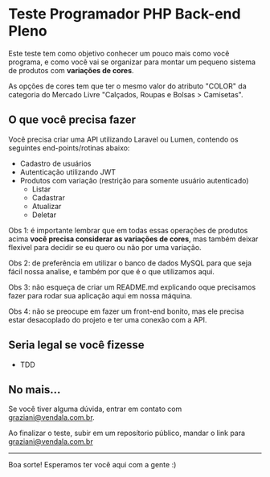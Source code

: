 # Teste Programador PHP Back-end Pleno

Este teste tem como objetivo conhecer um pouco mais como você programa, e como você vai se organizar para montar um pequeno sistema de produtos com **variações de cores**.

As opções de cores tem que ter o mesmo valor do atributo "COLOR" da categoria do Mercado Livre "Calçados, Roupas e Bolsas > Camisetas".

## O que você precisa fazer

Você precisa criar uma API utilizando Laravel ou Lumen, contendo os seguintes end-points/rotinas abaixo:

- Cadastro de usuários
- Autenticação utilizando JWT
- Produtos com variação (restrição para somente usuário autenticado)
  - Listar
  - Cadastrar
  - Atualizar
  - Deletar

Obs 1: é importante lembrar que em todas essas operações de produtos acima **você precisa considerar as variações de cores**, mas também deixar flexivel para decidir se eu quero ou não por uma variação.

Obs 2: de preferência em utilizar o banco de dados MySQL para que seja fácil nossa analise, e também por que é o que utilizamos aqui.

Obs 3: não esqueça de criar um README.md explicando oque precisamos fazer para rodar sua aplicação aqui em nossa máquina.

Obs 4: não se preocupe em fazer um front-end bonito, mas ele precisa estar desacoplado do projeto e ter uma conexão com a API.

## Seria legal se você fizesse

- TDD

## No mais...

Se você tiver alguma dúvida, entrar em contato com graziani@vendala.com.br.

Ao finalizar o teste, subir em um reposítorio público, mandar o link para graziani@vendala.com.br

---

Boa sorte! Esperamos ter você aqui com a gente :)
